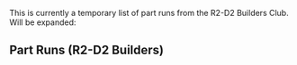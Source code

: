 This is currently a temporary list of part runs from the R2-D2 Builders Club. Will be expanded:

## Part Runs (R2-D2 Builders)

